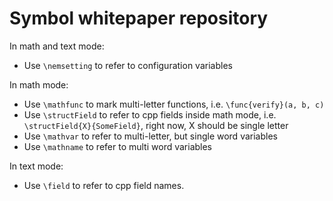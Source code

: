 Symbol whitepaper repository
============================

In math and text mode:
 * Use `\nemsetting` to refer to configuration variables

In math mode:
 * Use `\mathfunc` to mark multi-letter functions, i.e. `\func{verify}(a, b, c)`
 * Use `\structField` to refer to cpp fields inside math mode, i.e. `\structField{X}{SomeField}`, right now, X should be single letter
 * Use `\mathvar` to refer to multi-letter, but single word variables
 * Use `\mathname` to refer to multi word variables

In text mode:
 * Use `\field` to refer to cpp field names.
